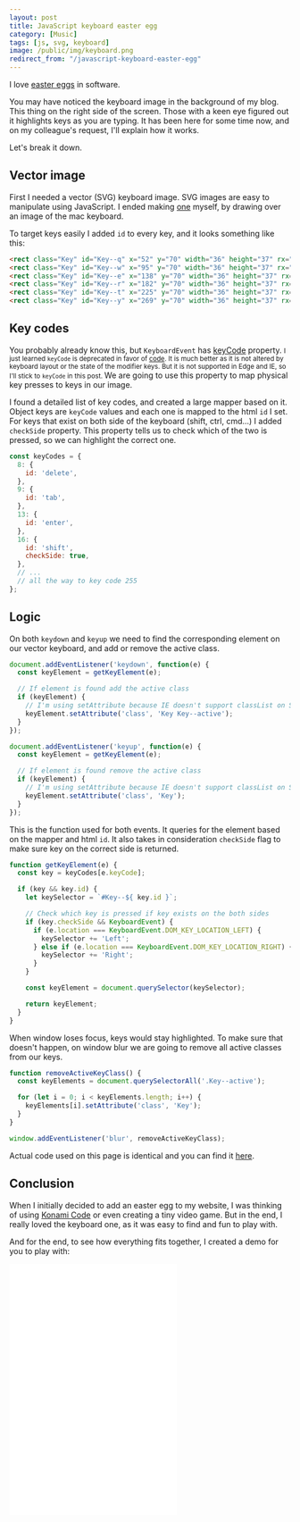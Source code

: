 ```yaml
---
layout: post
title: JavaScript keyboard easter egg
category: [Music]
tags: [js, svg, keyboard]
image: /public/img/keyboard.png
redirect_from: "/javascript-keyboard-easter-egg"
---
```


I love [easter eggs](https://en.wikipedia.org/wiki/Easter_egg_(media)#Software) in software.

You may have noticed the keyboard image in the background of my blog. This thing on the right side of the screen. Those with a keen eye figured out it highlights keys as you are typing. It has been here for some time now, and on my colleague's request, I'll explain how it works.

<!--more-->

Let's break it down.

## Vector image

First I needed a vector (SVG) keyboard image. SVG images are easy to manipulate using JavaScript. I ended making [one](https://github.com/Stanko/Stanko.github.io/blob/master/_includes/svg/keyboard.svg) myself, by drawing over an image of the mac keyboard.

To target keys easily I added `id` to every key, and it looks something like this:

```html
<rect class="Key" id="Key--q" x="52" y="70" width="36" height="37" rx="6" />
<rect class="Key" id="Key--w" x="95" y="70" width="36" height="37" rx="6" />
<rect class="Key" id="Key--e" x="138" y="70" width="36" height="37" rx="6" />
<rect class="Key" id="Key--r" x="182" y="70" width="36" height="37" rx="6" />
<rect class="Key" id="Key--t" x="225" y="70" width="36" height="37" rx="6" />
<rect class="Key" id="Key--y" x="269" y="70" width="36" height="37" rx="6" />
```

## Key codes

You probably already know this, but `KeyboardEvent` has
<label class="SideNote-trigger">[keyCode](https://developer.mozilla.org/en-US/docs/Web/API/KeyboardEvent/keyCode) property.</label>
<small class="SideNote">
I just learned `keyCode` is deprecated in favor of [code](https://developer.mozilla.org/en-US/docs/Web/API/KeyboardEvent/code). It is much better as it is not altered by keyboard layout or the state of the modifier keys. But it is not supported in Edge and IE, so I'll stick to `keyCode` in this post.
</small>
We are going to use this property to map physical key presses to keys in our image.

I found a detailed list of key codes, and created a large mapper based on it. Object keys are `keyCode` values and each one is mapped to the html `id` I set. For keys that exist on both side of the keyboard (shift, ctrl, cmd...) I added `checkSide` property. This property tells us to check which of the two is pressed, so we can highlight the correct one.


```js
const keyCodes = {
  8: {
    id: 'delete',
  },
  9: {
    id: 'tab',
  },
  13: {
    id: 'enter',
  },
  16: {
    id: 'shift',
    checkSide: true,
  },
  // ...
  // all the way to key code 255
};
```

## Logic

On both `keydown` and `keyup` we need to find the corresponding element on our vector keyboard, and add or remove the active class.

```js
document.addEventListener('keydown', function(e) {
  const keyElement = getKeyElement(e);

  // If element is found add the active class
  if (keyElement) {
    // I'm using setAttribute because IE doesn't support classList on SVG elements
    keyElement.setAttribute('class', 'Key Key--active');
  }
});

document.addEventListener('keyup', function(e) {
  const keyElement = getKeyElement(e);

  // If element is found remove the active class
  if (keyElement) {
    // I'm using setAttribute because IE doesn't support classList on SVG elements
    keyElement.setAttribute('class', 'Key');
  }
});
```

This is the function used for both events. It queries for the element based on the mapper and html `id`. It also takes in consideration `checkSide` flag to make sure key on the correct side is returned.

```js
function getKeyElement(e) {
  const key = keyCodes[e.keyCode];

  if (key && key.id) {
    let keySelector = `#Key--${ key.id }`;

    // Check which key is pressed if key exists on the both sides
    if (key.checkSide && KeyboardEvent) {
      if (e.location === KeyboardEvent.DOM_KEY_LOCATION_LEFT) {
        keySelector += 'Left';
      } else if (e.location === KeyboardEvent.DOM_KEY_LOCATION_RIGHT) {
        keySelector += 'Right';
      }
    }

    const keyElement = document.querySelector(keySelector);

    return keyElement;
  }
}
```

When window loses focus, keys would stay highlighted. To make sure that doesn't happen, on window blur we are going to remove all active classes from our keys.

```js
function removeActiveKeyClass() {
  const keyElements = document.querySelectorAll('.Key--active');

  for (let i = 0; i < keyElements.length; i++) {
    keyElements[i].setAttribute('class', 'Key');
  }
}

window.addEventListener('blur', removeActiveKeyClass);
```

Actual code used on this page is identical and you can find it [here](https://github.com/Stanko/Stanko.github.io/blob/master/js/keyboard.js
).

## Conclusion

When I initially decided to add an easter egg to my website, I was thinking of  using [Konami Code](https://en.wikipedia.org/wiki/Konami_Code) or even creating a tiny video game. But in the end, I really loved the keyboard one, as it was easy to find and fun to play with.

And for the end, to see how everything fits together, I created a demo for you to play with:

<iframe
class='Block--lg'
height='450px'
scrolling='no'
src='//codepen.io/stanko/embed/preview/KKwPJvL/?height=450&theme-id=light&default-tab=result' frameborder='no'
allowtransparency='true'
allowfullscreen='true'>
See the Pen <a href='http://codepen.io/stanko/pen/KKwPJvL/'>Keyboard easter egg</a> by Stanko (<a href='http://codepen.io/stanko'>@stanko</a>) on <a href='http://codepen.io'>CodePen</a>.
</iframe>
